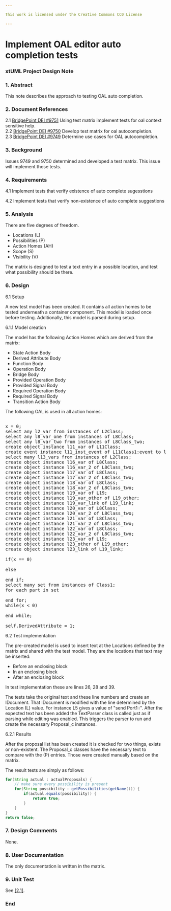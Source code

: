 ```yaml
---

This work is licensed under the Creative Commons CC0 License

---
```


# Implement OAL editor auto completion tests
### xtUML Project Design Note


### 1. Abstract

This note describes the approach to testing OAL auto completion.   

### 2. Document References
 
<a id="2.1"></a>2.1 [BridgePoint DEI #9751](https://support.onefact.net/issues/9751) Using test matrix implement tests for oal context sensitive help.  
<a id="2.2"></a>2.2 [BridgePoint DEI #9750](https://support.onefact.net/issues/9750) Develop test matrix for oal autocompletion.  
<a id="2.3"></a>2.3 [BridgePoint DEI #9749](https://support.onefact.net/issues/9749) Determine use cases for OAL autocompletion.  

### 3. Background

Issues 9749 and 9750 determined and developed a test matrix.  This issue will implement those tests.   

### 4. Requirements

4.1 Implement tests that verify existence of auto complete sugesstions    

4.2 Implement tests that verify non-existence of auto complete suggestions   

### 5. Analysis

There are five degrees of freedom.  

* Locations (L)  
* Possibilities (P)    
* Action Homes (AH)    
* Scope (S)  
* Visibility (V)  

The matrix is designed to test a text entry in a possible location, and test what possibility should be there.  

### 6. Design

6.1 Setup  

A new test model has been created.  It contains all action homes to be tested underneath a container component.  This model is loaded once before testing.  Additionally, this model is parsed during setup.  

6.1.1 Model creation  

The model has the following Action Homes which are derived from the matrix:  

* State Action Body  
* Derived Attribute Body  
* Function Body  
* Operation Body  
* Bridge Body  
* Provided Operation Body  
* Provided Signal Body  
* Required Operation Body  
* Required Signal Body  
* Transition Action Body  

The following OAL is used in all action homes:  


<pre> 
x = 0;
select any l2_var from instances of L2Class;
select any l8_var_one from instances of L8Class;
select any l8_var_two from instances of L8Class_two;
create object instance l11_var of L11Class;
create event instance l11_inst_event of L11Class1:event to l11_var;
select many l13_vars from instances of L2Class;
create object instance l16_var of L8Class;
create object instance l16_var_2 of L8Class_two;
create object instance l17_var of L8Class;
create object instance l17_var_2 of L8Class_two;
create object instance l18_var of L8Class;
create object instance l18_var_2 of L8Class_two;
create object instance l19_var of L19;
create object instance l19_var_other of L19_other;
create object instance l19_var_link of L19_link;
create object instance l20_var of L8Class;
create object instance l20_var_2 of L8Class_two;
create object instance l21_var of L8Class;
create object instance l21_var_2 of L8Class_two;
create object instance l22_var of L8Class;
create object instance l22_var_2 of L8Class_two;
create object instance l23_var of L19;
create object instance l23_other of L19_other;
create object instance l23_link of L19_link;

if(x == 0)

else

end if;
select many set from instances of Class1;
for each part in set

end for;
while(x < 0)

end while;

self.DerivedAttribute = 1;
</pre>

6.2 Test implementation  

The pre-created model is used to insert text at the Locations defined by the matrix and shared with the test model.  They are the locations that text may be inserted:  

* Before an enclosing block  
* In an enclosing block  
* After an enclosing block  

In test implementation these are lines 26, 28 and 39.  

The tests take the original text and these line numbers and create an IDocument.  That IDocument is modified with the line determined by the Location (L) value.  For instance L5 gives a value of "send Port1::".  After the expected text has been added the TextParser class is called just as if parsing while editing was enabled.  This triggers the parser to run and create the necessary Proposal_c instances.  

6.2.1 Results  

After the proposal list has been created it is checked for two things, exists or non-existent.  The Proposal_c classes have the necessary text to compare with the (P) entries.  Those were created manually based on the matrix.  

The result tests are simply as follows:  
```java
for(String actual : actualProposals) {
    // make sure every possibility is present
    for(String possibility : getPossibilities(getName())) {
        if(actual.equals(possibility)) {
            return true;
        }
    }
}
return false;
```

### 7. Design Comments

None.  

### 8. User Documentation

The only documentation is written in the matrix.  

### 9. Unit Test

See [[2.1]](#2.3).   

### End
